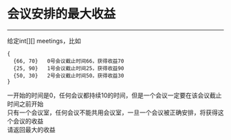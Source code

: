 # 会议安排的最大收益

---

给定int[][] meetings，比如  
```
{  
  {66, 70}   0号会议截止时间66，获得收益70  
  {25, 90}   1号会议截止时间25，获得收益90  
  {50, 30}   2号会议截止时间50，获得收益30  
}  
```
一开始的时间是0，任何会议都持续10的时间，但是一个会议一定要在该会议截止时间之前开始  
只有一个会议室，任何会议不能共用会议室，一旦一个会议被正确安排，将获得这个会议的收益  
请返回最大的收益  